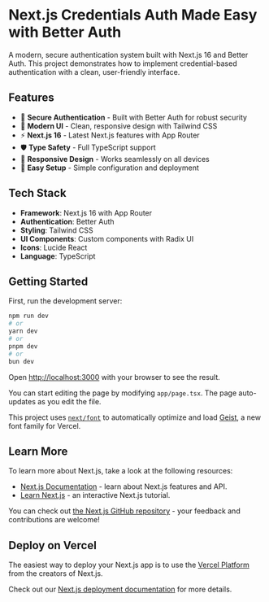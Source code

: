 # Next.js Credentials Auth Made Easy with Better Auth

A modern, secure authentication system built with Next.js 16 and Better Auth. This project demonstrates how to implement credential-based authentication with a clean, user-friendly interface.

## Features

- 🔐 **Secure Authentication** - Built with Better Auth for robust security
- 🎨 **Modern UI** - Clean, responsive design with Tailwind CSS
- ⚡ **Next.js 16** - Latest Next.js features with App Router
- 🛡️ **Type Safety** - Full TypeScript support
- 📱 **Responsive Design** - Works seamlessly on all devices
- 🚀 **Easy Setup** - Simple configuration and deployment

## Tech Stack

- **Framework**: Next.js 16 with App Router
- **Authentication**: Better Auth
- **Styling**: Tailwind CSS
- **UI Components**: Custom components with Radix UI
- **Icons**: Lucide React
- **Language**: TypeScript

## Getting Started

First, run the development server:

```bash
npm run dev
# or
yarn dev
# or
pnpm dev
# or
bun dev
```

Open [http://localhost:3000](http://localhost:3000) with your browser to see the result.

You can start editing the page by modifying `app/page.tsx`. The page auto-updates as you edit the file.

This project uses [`next/font`](https://nextjs.org/docs/app/building-your-application/optimizing/fonts) to automatically optimize and load [Geist](https://vercel.com/font), a new font family for Vercel.

## Learn More

To learn more about Next.js, take a look at the following resources:

- [Next.js Documentation](https://nextjs.org/docs) - learn about Next.js features and API.
- [Learn Next.js](https://nextjs.org/learn) - an interactive Next.js tutorial.

You can check out [the Next.js GitHub repository](https://github.com/vercel/next.js) - your feedback and contributions are welcome!

## Deploy on Vercel

The easiest way to deploy your Next.js app is to use the [Vercel Platform](https://vercel.com/new?utm_medium=default-template&filter=next.js&utm_source=create-next-app&utm_campaign=create-next-app-readme) from the creators of Next.js.

Check out our [Next.js deployment documentation](https://nextjs.org/docs/app/building-your-application/deploying) for more details.

